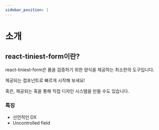 ```yaml
---
sidebar_position: 1
---
```


# 소개

## react-tiniest-form이란?

react-tiniest-form은 폼을 검증하기 위한 양식을 제공하는 최소한의 도구입니다.

제공되는 컴포넌트로 빠르게 시작해 보세요!

혹은, 제공되는 훅을 통해 직접 디자인 시스템을 만들 수도 있습니다.

### 특징

- 선언적인 DX
- Uncontrolled field
